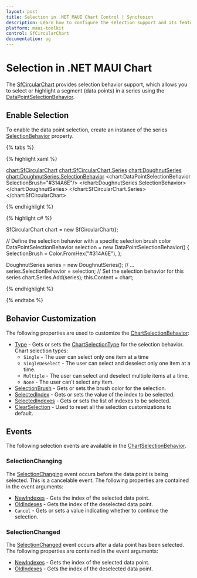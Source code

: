 ```yaml
---
layout: post
title: Selection in .NET MAUI Chart Control | Syncfusion
description: Learn how to configure the selection support and its features in Syncfusion® .NET MAUI Chart (SfCircularChart) control.
platform: maui-toolkit
control: SfCircularChart
documentation: ug
---
```


# Selection in .NET MAUI Chart

The [SfCircularChart](https://help.syncfusion.com/cr/maui-toolkit/Syncfusion.Maui.Toolkit.Charts.SfCircularChart.html) provides selection behavior support, which allows you to select or highlight a segment (data points) in a series using the [DataPointSelectionBehavior](https://help.syncfusion.com/cr/maui-toolkit/Syncfusion.Maui.Toolkit.Charts.DataPointSelectionBehavior.html).

## Enable Selection

To enable the data point selection, create an instance of the series [SelectionBehavior](https://help.syncfusion.com/cr/maui-toolkit/Syncfusion.Maui.Toolkit.Charts.ChartSeries.html#Syncfusion_Maui_Toolkit_Charts_ChartSeries_SelectionBehavior) property.

{% tabs %}

{% highlight xaml %}

<chart:SfCircularChart>
    <chart:SfCircularChart.Series>
        <chart:DoughnutSeries>
            <chart:DoughnutSeries.SelectionBehavior>
                <chart:DataPointSelectionBehavior SelectionBrush="#314A6E"/>
            </chart:DoughnutSeries.SelectionBehavior>
        </chart:DoughnutSeries>
    </chart:SfCircularChart.Series>
</chart:SfCircularChart>

{% endhighlight %}

{% highlight c# %}

SfCircularChart chart = new SfCircularChart();

// Define the selection behavior with a specific selection brush color
DataPointSelectionBehavior selection = new DataPointSelectionBehavior()
{
    SelectionBrush = Color.FromHex("#314A6E"),
};

DoughnutSeries series = new DoughnutSeries();
// ...
series.SelectionBehavior = selection; // Set the selection behavior for this series
chart.Series.Add(series);
this.Content = chart;

{% endhighlight %}

{% endtabs %}

## Behavior Customization

The following properties are used to customize the [ChartSelectionBehavior](https://help.syncfusion.com/cr/maui-toolkit/Syncfusion.Maui.Toolkit.Charts.ChartSelectionBehavior.html):

* [Type](https://help.syncfusion.com/cr/maui-toolkit/Syncfusion.Maui.Toolkit.Charts.ChartSelectionBehavior.html#Syncfusion_Maui_Toolkit_Charts_ChartSelectionBehavior_Type) - Gets or sets the [ChartSelectionType](https://help.syncfusion.com/cr/maui-toolkit/Syncfusion.Maui.Toolkit.Charts.ChartSelectionType.html) for the selection behavior.     
Chart selection types:
    * `Single` - The user can select only one item at a time
    * `SingleDeselect` - The user can select and deselect only one item at a time.
    * `Multiple` - The user can select and deselect multiple items at a time.
    * `None` - The user can't select any item.
* [SelectionBrush](https://help.syncfusion.com/cr/maui-toolkit/Syncfusion.Maui.Toolkit.Charts.ChartSelectionBehavior.html#Syncfusion_Maui_Toolkit_Charts_ChartSelectionBehavior_SelectionBrush) - Gets or sets the brush color for the selection.
* [SelectedIndex](https://help.syncfusion.com/cr/maui-toolkit/Syncfusion.Maui.Toolkit.Charts.ChartSelectionBehavior.html#Syncfusion_Maui_Toolkit_Charts_ChartSelectionBehavior_SelectedIndex) - Gets or sets the value of the index to be selected.
* [SelectedIndexes](https://help.syncfusion.com/cr/maui-toolkit/Syncfusion.Maui.Toolkit.Charts.ChartSelectionBehavior.html#Syncfusion_Maui_Toolkit_Charts_ChartSelectionBehavior_SelectedIndexes) - Gets or sets the list of indexes to be selected.
* [ClearSelection](https://help.syncfusion.com/cr/maui-toolkit/Syncfusion.Maui.Toolkit.Charts.ChartSelectionBehavior.html#Syncfusion_Maui_Toolkit_Charts_ChartSelectionBehavior_ClearSelection) - Used to reset all the selection customizations to default.

## Events

The following selection events are available in the [ChartSelectionBehavior](https://help.syncfusion.com/cr/maui-toolkit/Syncfusion.Maui.Toolkit.Charts.ChartSelectionBehavior.html).

### SelectionChanging

The [SelectionChanging](https://help.syncfusion.com/cr/maui-toolkit/Syncfusion.Maui.Toolkit.Charts.ChartSelectionBehavior.html#Syncfusion_Maui_Toolkit_Charts_ChartSelectionBehavior_SelectionChanging) event occurs before the data point is being selected. This is a cancelable event. The following properties are contained in the event arguments:

* [NewIndexes](https://help.syncfusion.com/cr/maui-toolkit/Syncfusion.Maui.Toolkit.Charts.ChartSelectionChangingEventArgs.html#Syncfusion_Maui_Toolkit_Charts_ChartSelectionChangingEventArgs_NewIndexes) - Gets the index of the selected data point.
* [OldIndexes](https://help.syncfusion.com/cr/maui-toolkit/Syncfusion.Maui.Toolkit.Charts.ChartSelectionChangingEventArgs.html#Syncfusion_Maui_Toolkit_Charts_ChartSelectionChangingEventArgs_OldIndexes) - Gets the index of the deselected data point.
* `Cancel` - Gets or sets a value indicating whether to continue the selection.

### SelectionChanged

The [SelectionChanged](https://help.syncfusion.com/cr/maui-toolkit/Syncfusion.Maui.Toolkit.Charts.ChartSelectionBehavior.html#Syncfusion_Maui_Toolkit_Charts_ChartSelectionBehavior_SelectionChanged) event occurs after a data point has been selected. The following properties are contained in the event arguments:

* [NewIndexes](https://help.syncfusion.com/cr/maui-toolkit/Syncfusion.Maui.Toolkit.Charts.ChartSelectionChangedEventArgs.html#Syncfusion_Maui_Toolkit_Charts_ChartSelectionChangedEventArgs_NewIndexes) - Gets the index of the selected data point.
* [OldIndexes](https://help.syncfusion.com/cr/maui-toolkit/Syncfusion.Maui.Toolkit.Charts.ChartSelectionChangedEventArgs.html#Syncfusion_Maui_Toolkit_Charts_ChartSelectionChangedEventArgs_OldIndexes) - Gets the index of the deselected data point.